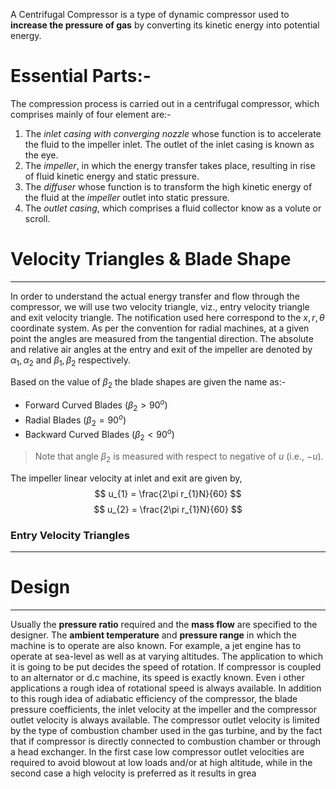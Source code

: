 A Centrifugal Compressor is a type of dynamic compressor used to **increase the pressure of gas** by converting its kinetic energy into potential energy.
# Essential Parts:-
The compression process is carried out in a centrifugal compressor, which comprises mainly of four element are:-
1. The *inlet casing with converging nozzle* whose function is to accelerate the fluid to the impeller inlet. The outlet of the inlet casing is known as the eye.
2. The *impeller*, in which the energy transfer takes place, resulting in rise of fluid kinetic energy and static pressure.
3. The *diffuser* whose function is to transform the high kinetic energy of the fluid at the *impeller* outlet into static pressure.
4. The *outlet casing*, which comprises a fluid collector know as a volute or scroll.

# Velocity Triangles & Blade Shape
---
In order to understand the actual energy transfer and flow through the compressor, we will use two velocity triangle, viz., entry velocity triangle and exit velocity triangle. The notification used here correspond to the $x, r, \theta$ coordinate system. As per the convention for radial machines, at a given point the angles are measured from the tangential direction. The absolute and relative air angles at the entry and exit of the impeller are denoted by $\alpha_{1}, \alpha_{2} \text{ and } \beta_{1}, \beta_{2}$ respectively. 

Based on the value of $\beta_{2}$ the blade shapes are given the name as:-
- Forward Curved Blades ($\beta_{2}>90^o$)
- Radial Blades ($\beta_{2}=90^o$) 
- Backward Curved Blades ($\beta_{2}<90^o$)

> Note that angle $\beta_{2}$ is measured with respect to negative of $u$ (i.e., $-u$). 

The impeller linear velocity at inlet and exit are given by,
$$
u_{1} = \frac{2\pi r_{1}N}{60}
$$
$$
u_{2} = \frac{2\pi r_{1}N}{60}
$$
### Entry Velocity Triangles
---

# Design 
---
Usually the **pressure ratio** required and the **mass flow** are specified to the designer. The **ambient temperature** and **pressure range** in which the machine is to operate are also known.
For example, a jet engine has to operate at sea-level as well as at varying altitudes. The application to which it is going to be put decides the speed of rotation. If compressor is coupled to an alternator or d.c machine, its speed is exactly known. Even i other applications a rough idea of rotational speed is always available. 
In addition to this rough idea of adiabatic efficiency of the compressor, the blade pressure coefficients, the inlet velocity at the impeller and the compressor outlet velocity is always available.
The compressor outlet velocity is limited by the type of combustion chamber used in the gas turbine, and by the fact that if compressor is directly connected to combustion chamber or through a head exchanger. In the first case low compressor outlet velocities are required to avoid blowout at low loads and/or at high altitude, while in the second case a high velocity is preferred as it results in grea